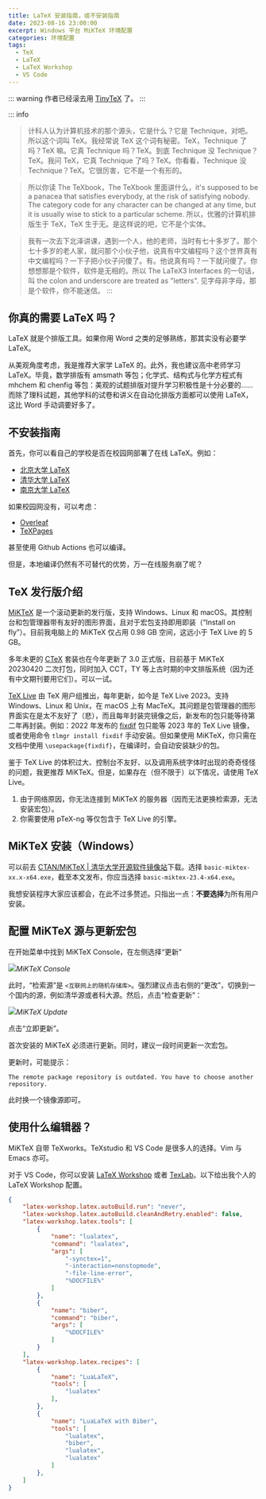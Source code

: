 ```yaml
---
title: LaTeX 安装指南，或不安装指南
date: 2023-08-16 23:00:00
excerpt: Windows 平台 MiKTeX 环境配置
categories: 环境配置
tags:
  - TeX
  - LaTeX
  - LaTeX Workshop
  - VS Code
---
```


::: warning
作者已经滚去用 [TinyTeX](https://yihui.org/tinytex/) 了。
:::

::: info
> 计科人认为计算机技术的那个源头，它是什么？它是 Technique，对吧。所以这个词叫 TeX。我经常说 TeX 这个词有秘密。TeX，Technique 了吗？TeX 嘛。它真 Technique 吗？TeX。到底 Technique 没 Technique？TeX。我问 TeX，它真 Technique 了吗？TeX。你看看，Technique 没 Technique？TeX。它很厉害，它不是一个有形的。

> 所以你读 The TeXbook，The TeXbook 里面讲什么，it's supposed to be a panacea that satisfies everybody, at the risk of satisfying nobody. The category code for any character can be changed at any time, but it is usually wise to stick to a particular scheme. 所以，优雅的计算机排版生于 TeX，TeX 生于无。是这样说的吧，它不是个实体。

> 我有一次去下北泽讲课，遇到一个人，他的老师，当时有七十多岁了。那个七十多岁的老人家，就问那个小伙子他，说真有中文编程吗？这个世界真有中文编程吗？一下子把小伙子问傻了。有。他说真有吗？一下就问傻了。你想想那是个软件，软件是无相的。所以 The LaTeX3 Interfaces 的一句话，叫 the colon and underscore are treated as "letters". 见字母非字母，那是个软件，你不能迷信。
:::

## 你真的需要 LaTeX 吗？

LaTeX 就是个排版工具。如果你用 Word 之类的足够熟练，那其实没有必要学 LaTeX。

从美观角度考虑，我是推荐大家学 LaTeX 的。此外，我也建议高中老师学习 LaTeX。毕竟，数学排版有 amsmath 等包；化学式、结构式与化学方程式有 mhchem 和 chenfig 等包：美观的试题排版对提升学习积极性是十分必要的……而除了理科试题，其他学科的试卷和讲义在自动化排版方面都可以使用 LaTeX，这比 Word 手动调要好多了。

## 不安装指南

首先，你可以看自己的学校是否在校园网部署了在线 LaTeX。例如：

- [北京大学 LaTeX](https://latex.pku.edu.cn/)
- [清华大学 LaTeX](https://overleaf.tsinghua.edu.cn)
- [南京大学 LaTeX](https://tex.nju.edu.cn/)

如果校园网没有，可以考虑：

- [Overleaf](https://www.overleaf.com/)
- [TeXPages](https://texpage.com/)

甚至使用 Github Actions 也可以编译。

但是，本地编译仍然有不可替代的优势，万一在线服务崩了呢？

## TeX 发行版介绍

[MiKTeX](https://miktex.org/) 是一个滚动更新的发行版，支持 Windows、Linux 和 macOS。其控制台和包管理器带有友好的图形界面，且对于宏包支持即用即装（“Install on fly”）。目前我电脑上的 MiKTeX 仅占用 0.98 GB 空间，这远小于 TeX Live 的 5 GB。

多年未更的 [CTeX](https://ctex.org/) 套装也在今年更新了 3.0 正式版，目前基于 MiKTeX 20230420 二次打包，同时加入 CCT，TY 等上古时期的中文排版系统（因为还有中文期刊要用它们）。可以一试。

[TeX Live](https://tug.org/texlive/) 由 TeX 用户组推出，每年更新，如今是 TeX Live 2023。支持 Windows、Linux 和 Unix，在 macOS 上有 MacTeX。其问题是包管理器的图形界面实在是太不友好了（悲），而且每年封装完镜像之后，新发布的包只能等待第二年再封装。例如：2022 年发布的 [fixdif](https://ctan.org/pkg/fixdif) 包只能等 2023 年的 TeX Live 镜像，或者使用命令 `tlmgr install fixdif` 手动安装。但如果使用 MiKTeX，你只需在文档中使用 `\usepackage{fixdif}`，在编译时，会自动安装缺少的包。

鉴于 TeX Live 的体积过大、控制台不友好、以及调用系统字体时出现的奇奇怪怪的问题，我更推荐 MiKTeX。但是，如果存在（但不限于）以下情况，请使用 TeX Live。

1. 由于网络原因，你无法连接到 MiKTeX 的服务器（因而无法更换检索源，无法安装宏包）。
2. 你需要使用 pTeX-ng 等仅包含于 TeX Live 的引擎。

## MiKTeX 安装（Windows）

可以前去 [CTAN/MiKTeX | 清华大学开源软件镜像站](https://mirrors.tuna.tsinghua.edu.cn/CTAN/systems/win32/miktex/setup/windows-x64/)下载。选择 `basic-miktex-xx.x-x64.exe`，截至本文发布，你应当选择 `basic-miktex-23.4-x64.exe`。

我想安装程序大家应该都会，在此不过多赘述。只指出一点：**不要选择**为所有用户安装。

## 配置 MiKTeX 源与更新宏包

在开始菜单中找到 MiKTeX Console，在左侧选择“更新”

![](./miktex-console.webp)_MiKTeX Console_

此时，“检索源”是 `<互联网上的随机存储库>`。强烈建议点击右侧的“更改”，切换到一个国内的源，例如清华源或者科大源。然后，点击“检查更新”：

![](./update.webp)_MiKTeX Update_

点击“立即更新”。

首次安装的 MiKTeX 必须进行更新。同时，建议一段时间更新一次宏包。

更新时，可能提示：

```
The remote package repository is outdated. You have to choose another repository.
```

此时换一个镜像源即可。

## 使用什么编辑器？

MiKTeX 自带 TeXworks。TeXstudio 和 VS Code 是很多人的选择。Vim 与 Emacs 亦可。

对于 VS Code，你可以安装 [LaTeX Workshop](https://marketplace.visualstudio.com/items?itemName=James-Yu.latex-workshop) 或者 [TexLab](https://marketplace.visualstudio.com/items?itemName=efoerster.texlab)。以下给出我个人的 LaTeX Workshop 配置。

```json
{
    "latex-workshop.latex.autoBuild.run": "never",
    "latex-workshop.latex.autoBuild.cleanAndRetry.enabled": false,
    "latex-workshop.latex.tools": [
        {
            "name": "lualatex",
            "command": "lualatex",
            "args": [
                "-synctex=1",
                "-interaction=nonstopmode",
                "-file-line-error",
                "%DOCFILE%"
            ]
        },
        {
            "name": "biber",
            "command": "biber",
            "args": [
                "%DOCFILE%"
            ]
        }
    ],
    "latex-workshop.latex.recipes": [
        {
            "name": "LuaLaTeX",
            "tools": [
                "lualatex"
            ],
        },
        {
            "name": "LuaLaTeX with Biber",
            "tools": [
                "lualatex",
                "biber",
                "lualatex",
                "lualatex"
            ]
        },
    ]
}
```
